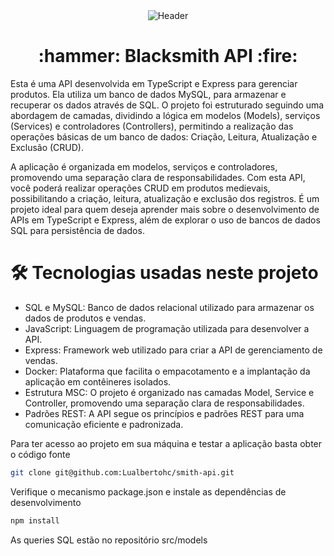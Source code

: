 <div align="center">
<img align="center" alt="Header" src="https://64.media.tumblr.com/352f803ec6647a53df4d779cb8e90324/tumblr_mydohbeMPo1s42orjo4_500.gif" />
</div>

<h1 align="center"> :hammer: Blacksmith API :fire: </h1>

Esta é uma API desenvolvida em TypeScript e Express para gerenciar produtos. Ela utiliza um banco de dados MySQL, para armazenar e recuperar os dados através de SQL. O projeto foi estruturado seguindo uma abordagem de camadas, dividindo a lógica em modelos (Models), serviços (Services) e controladores (Controllers), permitindo a realização das operações básicas de um banco de dados: Criação, Leitura, Atualização e Exclusão (CRUD).

A aplicação é organizada em modelos, serviços e controladores, promovendo uma separação clara de responsabilidades.
Com esta API, você poderá realizar operações CRUD em produtos medievais, possibilitando a criação, leitura, atualização e exclusão dos registros. É um projeto ideal para quem deseja aprender mais sobre o desenvolvimento de APIs em TypeScript e Express, além de explorar o uso de bancos de dados SQL para persistência de dados.

<h1>🛠 Tecnologias usadas neste projeto</h1>

- SQL e MySQL: Banco de dados relacional utilizado para armazenar os dados de produtos e vendas.
- JavaScript: Linguagem de programação utilizada para desenvolver a API.
- Express: Framework web utilizado para criar a API de gerenciamento de vendas.
- Docker: Plataforma que facilita o empacotamento e a implantação da aplicação em contêineres isolados.
- Estrutura MSC: O projeto é organizado nas camadas Model, Service e Controller, promovendo uma separação clara de responsabilidades.
- Padrões REST: A API segue os princípios e padrões REST para uma comunicação eficiente e padronizada.

<p>
Para ter acesso ao projeto em sua máquina e testar a aplicação basta obter o código fonte
</p>

```sh
git clone git@github.com:Lualbertohc/smith-api.git
```

<p>
Verifique o mecanismo package.json e instale as dependências de desenvolvimento
</p>

```sh
npm install
```
As queries SQL estão no repositório src/models


